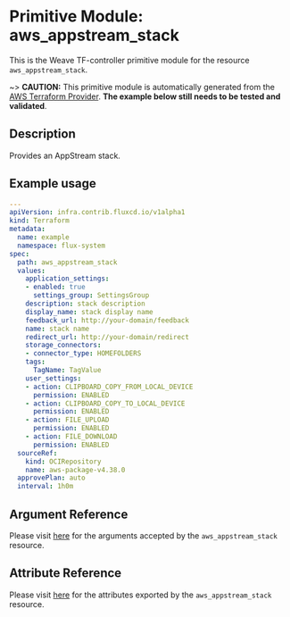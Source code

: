 
# Primitive Module: aws_appstream_stack

This is the Weave TF-controller primitive module for the resource `aws_appstream_stack`.

~> **CAUTION:** This primitive module is automatically generated from the [AWS Terraform Provider](https://registry.terraform.io/providers/hashicorp/aws/latest/docs/resources/appstream_stack). **The example below still needs to be tested and validated**.

## Description

Provides an AppStream stack.

## Example usage

```yaml
---
apiVersion: infra.contrib.fluxcd.io/v1alpha1
kind: Terraform
metadata:
  name: example
  namespace: flux-system
spec:
  path: aws_appstream_stack
  values:
    application_settings:
    - enabled: true
      settings_group: SettingsGroup
    description: stack description
    display_name: stack display name
    feedback_url: http://your-domain/feedback
    name: stack name
    redirect_url: http://your-domain/redirect
    storage_connectors:
    - connector_type: HOMEFOLDERS
    tags:
      TagName: TagValue
    user_settings:
    - action: CLIPBOARD_COPY_FROM_LOCAL_DEVICE
      permission: ENABLED
    - action: CLIPBOARD_COPY_TO_LOCAL_DEVICE
      permission: ENABLED
    - action: FILE_UPLOAD
      permission: ENABLED
    - action: FILE_DOWNLOAD
      permission: ENABLED
  sourceRef:
    kind: OCIRepository
    name: aws-package-v4.38.0
  approvePlan: auto
  interval: 1h0m
```

## Argument Reference

Please visit [here](https://registry.terraform.io/providers/hashicorp/aws/latest/docs/resources/appstream_stack#argument-reference) for the arguments accepted by the `aws_appstream_stack` resource.

## Attribute Reference

Please visit [here](https://registry.terraform.io/providers/hashicorp/aws/latest/docs/resources/appstream_stack#attributes-reference) for the attributes exported by the `aws_appstream_stack` resource.
